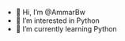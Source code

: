 - 👋 Hi, I’m @AmmarBw
- 👀 I’m interested in Python
- 🌱 I’m currently learning Python

<!---
AmmarBw/AmmarBw is a ✨ special ✨ repository because its `README.md` (this file) appears on your GitHub profile.
You can click the Preview link to take a look at your changes.
--->
